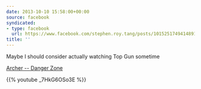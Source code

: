 ```yaml
---
date: 2013-10-10 15:58:00+00:00
source: facebook
syndicated:
- type: facebook
  url: https://www.facebook.com/stephen.roy.tang/posts/10152517494148912
title: ''
---
```


Maybe I should consider actually watching Top Gun sometime 

[Archer -- Danger Zone](https://www.youtube.com/watch?v=_7HkG6OSo3E)



{{% youtube _7HkG6OSo3E %}}